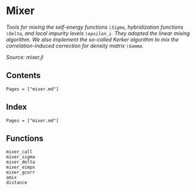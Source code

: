 # Mixer

*Tools for mixing the self-energy functions ``\Sigma``, hybridization functions ``\Delta``, and local impurity levels ``\epsilon_i``. They adopted the linear mixing algorithm. We also implement the so-called Kerker algorithm to mix the correlation-induced correction for density matrix ``\Gamma``.*

*Source: mixer.jl*

## Contents

```@contents
Pages = ["mixer.md"]
```

## Index

```@index
Pages = ["mixer.md"]
```

## Functions

```@docs
mixer_call
mixer_sigma
mixer_delta
mixer_eimpx
mixer_gcorr
amix
distance
```
